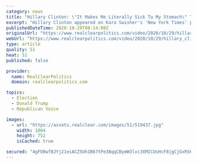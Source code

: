 ```yaml
---
category: news
title: "Hillary Clinton: \"It Makes Me Literally Sick To My Stomach\" To Think About Four More Years Of Trump"
excerpt: "Hillary Clinton appeared on Kara Swisher's 'New York Times' podcast \"Sway\" on Tuesday and expressed how the thought of President Donald Trump winning a second term makes her \"literally sick.\" Clinton also brought up the \"vast right-wing conspiracy\" to explain her loss in 2016."
publishedDateTime: 2020-10-29T08:14:00Z
originalUrl: "https://www.realclearpolitics.com/video/2020/10/29/hillary_clinton_it_makes_me_literally_sick_to_my_stomach_to_think_about_four_more_years_of_trump.html"
webUrl: "https://www.realclearpolitics.com/video/2020/10/29/hillary_clinton_it_makes_me_literally_sick_to_my_stomach_to_think_about_four_more_years_of_trump.html"
type: article
quality: 51
heat: 51
published: false

provider:
  name: RealClearPolitics
  domain: realclearpolitics.com

topics:
  - Election
  - Donald Trump
  - Republican Voice

images:
  - url: "https://assets.realclear.com/images/51/519437.jpg"
    width: 1004
    height: 752
    isCached: true

secured: "4gFO0wfBJYj21eiACZ5Uh1B67tPe3BqqCBymW3lvc3XMICUsHcF8jgCjGxRS63b8BxCdjKoEAtBoTdzW7MbdbcGoVci7YGVduiJI5OMV50o5zp1R9ssVhwa8cIJqRJA+HtqQZRWTLhU0V/u6/tDHPfpef+cqP/ppNppQESi4Mo+jHkoOzIq5crbNqc8qd/SOzedgrCTPlxiNNyKYI1XgpCpcAzHdK1mcdhEJM0FdfN0Nrvi0YkwsgfMOYdYtuR+ya/JlCOfZHiRnt4zkwcnyU6jf2IA9ljwtKMkXqZwzKTNxJblLZdN8L7BHG+S+r3HZa5AKzeadC8ivn1QxYgpr0RYwVVuppwS2s0G/3jb+9o0=;cYFCzXcgDsKQXoV+xyOniw=="
---
```



